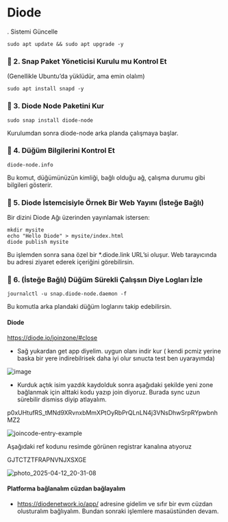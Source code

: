 # Diode

. Sistemi Güncelle
```
sudo apt update && sudo apt upgrade -y
```

### 🔹 2. Snap Paket Yöneticisi Kurulu mu Kontrol Et
(Genellikle Ubuntu’da yüklüdür, ama emin olalım)
```
sudo apt install snapd -y
```


### 🔹 3. Diode Node Paketini Kur
```
sudo snap install diode-node
```
Kurulumdan sonra diode-node arka planda çalışmaya başlar.



### 🔹 4. Düğüm Bilgilerini Kontrol Et
```
diode-node.info
```
Bu komut, düğümünüzün kimliği, bağlı olduğu ağ, çalışma durumu gibi bilgileri gösterir.



### 🔹 5. Diode İstemcisiyle Örnek Bir Web Yayını (İsteğe Bağlı)

Bir dizini Diode Ağı üzerinden yayınlamak istersen:
```
mkdir mysite
echo "Hello Diode" > mysite/index.html
diode publish mysite
```
Bu işlemden sonra sana özel bir *.diode.link URL’si oluşur. Web tarayıcında bu adresi ziyaret ederek içeriğini görebilirsin.


### 🔹 6. (İsteğe Bağlı) Düğüm Sürekli Çalışsın Diye Logları İzle
```
journalctl -u snap.diode-node.daemon -f
```
Bu komutla arka plandaki düğüm loglarını takip edebilirsin.


#### Diode 

https://diode.io/joinzone/#close

- Sağ yukardan get app diyelim. uygun olanı indir kur ( kendi pcmiz yerine baska bir yere indirebilrisek daha iyi olur sınucta test ben uyarayımda)

![image](https://github.com/user-attachments/assets/625589b0-4a88-42de-a6dc-473c5ed415aa)



- Kurduk açtık isim yazdık kaydolduk sonra aşağıdaki şekilde yeni zone bağlanmak için alttaki kodu yazıp join diyoruz. Burada sync uzun sürebilir dismiss diyip atlayalım.

p0xUHtufRS_tMNd9XRvnxbMmXPtOyRbPrQLnLN4j3VNsDhwSrpRYpwbnhMZ2


![joincode-entry-example](https://github.com/user-attachments/assets/0a61fb5e-af27-4f0b-9ddc-001c33b455b2)



Aşağıdaki ref kodunu resimde görünen registrar kanalına atıyoruz

GJTCTZTFRAPNVNJXSXGE


![photo_2025-04-12_20-31-08](https://github.com/user-attachments/assets/91d23ec1-f4ef-4a85-90fa-80cbb26b2c5b)


#### Platforma bağlanalım cüzdan bağlayalım

- https://diodenetwork.io/app/  adresine gidelim ve sıfır bir evm cüzdan olusturalım bağlıyalım. Bundan sonraki işlemlere masaüstünden devam.





